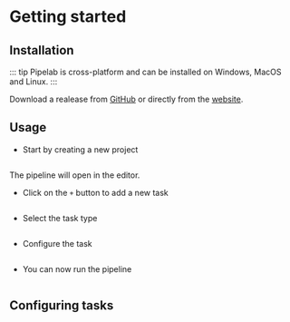 # Getting started

## Installation

::: tip
Pipelab is cross-platform and can be installed on Windows, MacOS and Linux.
:::

Download a realease from [GitHub](https://github.com/CynToolkit/pipelab/releases) or directly from the [website](https://pipelab.app/#/download).

## Usage

- Start by creating a new project

![]()

The pipeline will open in the editor.

- Click on the `+` button to add a new task

![]()

- Select the task type

![]()

- Configure the task

![]()

- You can now run the pipeline

![]()

## Configuring tasks
